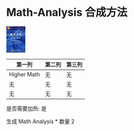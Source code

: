 # Math-Analysis 合成方法

![Icon](fe0f7a579ffcf704aafeb0bb409b5bf3.jpg)

|第一列|第二列|第三列|
|----|-----|-----|
|Higher Math|无|无|
|无|无|无|
|无|无|无|

是否需要加热: 是

生成 Math Analysis \* 数量 2
<br/> <br/> <br/> 

